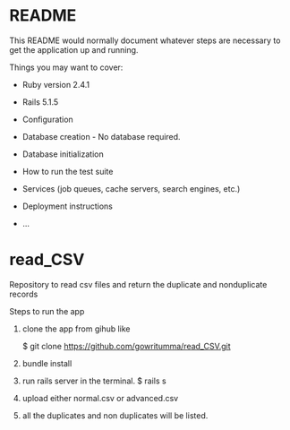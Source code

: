 # README

This README would normally document whatever steps are necessary to get the
application up and running.

Things you may want to cover:

* Ruby version 2.4.1

* Rails 5.1.5

* Configuration

* Database creation  - No database required.

* Database initialization

* How to run the test suite

* Services (job queues, cache servers, search engines, etc.)

* Deployment instructions

* ...

# read_CSV
Repository to read csv files and return the duplicate and nonduplicate records

Steps to run the app

1. clone the app from gihub like

	$ git clone https://github.com/gowritumma/read_CSV.git

2. bundle install 

3. run rails server in the terminal. 
	$ rails s

4. upload either normal.csv or advanced.csv 

5. all the duplicates and non duplicates will be listed.

